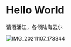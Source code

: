 # Hello World

请洒潘江，各倾陆海云尔

![IMG_20211107_173344](https://lwyer.linkpc.net/blog/2023/10/15/IMG_20211107_173344.jpg)
